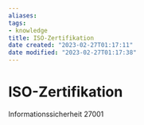 ```yaml
---
aliases: 
tags: 
- knowledge
title: ISO-Zertifikation
date created: "2023-02-27T01:17:11"
date modified: "2023-02-27T01:17:38"
---
```


# ISO-Zertifikation

Informationssicherheit 27001
